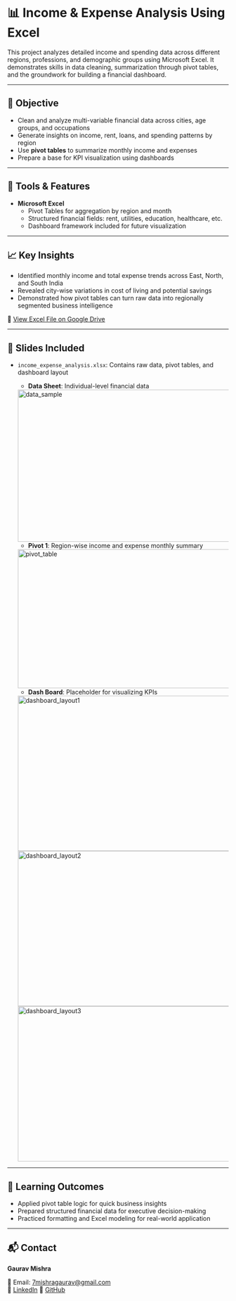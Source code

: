 # 📊 Income & Expense Analysis Using Excel

This project analyzes detailed income and spending data across different regions, professions, and demographic groups using Microsoft Excel. It demonstrates skills in data cleaning, summarization through pivot tables, and the groundwork for building a financial dashboard.

---

## 🧾 Objective

- Clean and analyze multi-variable financial data across cities, age groups, and occupations
- Generate insights on income, rent, loans, and spending patterns by region
- Use **pivot tables** to summarize monthly income and expenses
- Prepare a base for KPI visualization using dashboards

---

## 🧰 Tools & Features

- **Microsoft Excel**
  - Pivot Tables for aggregation by region and month
  - Structured financial fields: rent, utilities, education, healthcare, etc.
  - Dashboard framework included for future visualization

---

## 📈 Key Insights

- Identified monthly income and total expense trends across East, North, and South India
- Revealed city-wise variations in cost of living and potential savings
- Demonstrated how pivot tables can turn raw data into regionally segmented business intelligence

🔗 [View Excel File on Google Drive](https://drive.google.com/drive/folders/1v13GXWyOnHrJCY_kL8LQU2LjgS2_uPGG?usp=drive_link)

---

## 📁 Slides Included

- `income_expense_analysis.xlsx`: Contains raw data, pivot tables, and dashboard layout
  - **Data Sheet**: Individual-level financial data
  <img width="921" height="346" alt="data_sample" src="https://github.com/user-attachments/assets/8fa52820-8dc9-4d28-a9f9-8ec85d27cf25" />


  - **Pivot 1**: Region-wise income and expense monthly summary
  <img width="803" height="316" alt="pivot_table" src="https://github.com/user-attachments/assets/00f28ac0-6366-404b-8f52-cf1f98f03e1d" />

  
  - **Dash Board**: Placeholder for visualizing KPIs 
  <img width="935" height="353" alt="dashboard_layout1" src="https://github.com/user-attachments/assets/50c98fb5-d862-470f-9cf1-1014a26d436c" />
  
  <img width="932" height="353" alt="dashboard_layout2" src="https://github.com/user-attachments/assets/ea1b9a06-f74e-41bb-8ff2-153d6bd85ab3" />
  
  <img width="932" height="353" alt="dashboard_layout3" src="https://github.com/user-attachments/assets/17b01e04-9ded-43f0-93b9-37f1a7aaf371" />
  
---

## 🧠 Learning Outcomes

- Applied pivot table logic for quick business insights
- Prepared structured financial data for executive decision-making
- Practiced formatting and Excel modeling for real-world application

---

## 📬 Contact

**Gaurav Mishra**  
 
📧 Email: 7mishragaurav@gmail.com  
🔗 [LinkedIn](www.linkedin.com/in/gaurav-mishra-3788ba271)
🔗 [GitHub](https://github.com/mishragaurav7)
